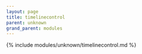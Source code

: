 ```yaml
---
layout: page
title: timelinecontrol
parent: unknown
grand_parent: modules
---
```


{% include modules/unknown/timelinecontrol.md %}
